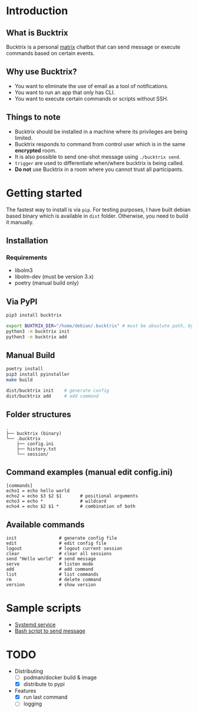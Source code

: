 # Introduction
## What is Bucktrix
Bucktrix is a personal [matrix](https://github.com/matrix-org/synapse) chatbot that can send message or execute commands based on certain events.

## Why use Bucktrix?
- You want to eliminate the use of email as a tool of notifications.
- You want to run an app that only has CLI.
- You want to execute certain commands or scripts without SSH.

## Things to note
- Bucktrix should be installed in a machine where its privileges are being limited.
- Bucktrix responds to command from control user which is in the same **encrypted** room.
- It is also possible to send one-shot message using `./bucktrix send`.
- `trigger` are used to differentiate when/where bucktrix is being called.
- **Do not** use Bucktrix in a room where you cannot trust all participants.

# Getting started
The fastest way to install is via `pip`. For testing purposes, I have built debian based binary which is available in `dist` folder. Otherwise, you need to build it manually.

## Installation
### Requirements
- libolm3
- libolm-dev (must be version 3.x)
- poetry (manual build only)

## Via PyPI
```bash
pip3 install bucktrix

export BUXTRIX_DIR="/home/debian/.bucktrix" # must be absolute path, by default ./.bucktrix
python3 -m bucktrix init
python3 -m bucktrix add
```

## Manual Build
```bash
poetry install
pip3 install pyinstaller
make build

dist/bucktrix init    # generate config
dist/bucktrix add     # add command
```

## Folder structures
```
.
├── bucktrix (binary)
└── .bucktrix
    ├── config.ini
    ├── history.txt
    └── session/
```

## Command examples (manual edit config.ini)
```
[commands]
echo1 = echo hello world
echo2 = echo $3 $2 $1       # positional arguments
echo3 = echo *              # wildcard
echo4 = echo $2 $1 *        # combination of both
```

## Available commands
```
init                # generate config file
edit                # edit config file
logout              # logout current session
clear               # clear all sessions
send "Hello world"  # send message
serve               # listen mode
add                 # add command
list                # list commands
rm                  # delete command
version             # show version
```

# Sample scripts
- [Systemd service](examples/bucktrix.service)
- [Bash script to send message](examples/send.sh)

# TODO
- Distributing
    - [ ] podman/docker build & image
    - [x] distribute to pypi
- Features
    - [x] run last command
    - [ ] logging